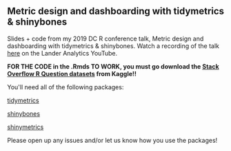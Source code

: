 ## Metric design and dashboarding with tidymetrics & shinybones

Slides + code from my 2019 DC R conference talk, Metric design and dashboarding with tidymetrics & shinybones. Watch a recording of the talk [here](https://www.youtube.com/watch?v=BL5NBRxnl3E&list=PLlzRFZmxVl9Q5cgX9-DtLmnA_YVRwkTgr&index=26&t=0s) on the Lander Analytics YouTube.

**FOR THE CODE in the .Rmds TO WORK, you must go download the [Stack Overflow R Question datasets](https://www.kaggle.com/stackoverflow/rquestions) from Kaggle!!**

You'll need all of the following packages:

[tidymetrics](https://github.com/ramnathv/tidymetrics) 

[shinybones](https://github.com/ramnathv/shinybones)

[shinymetrics](https://github.com/ramnathv/shinymetrics)

Please open up any issues and/or let us know how you use the packages!

